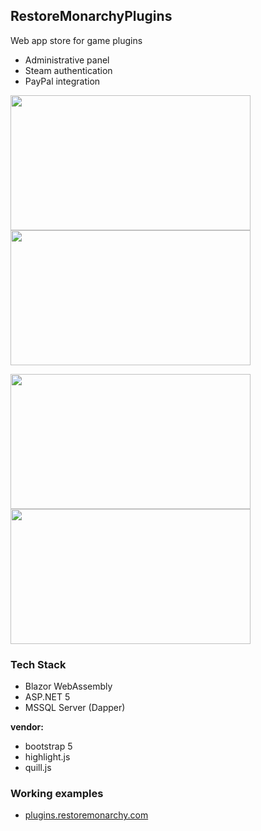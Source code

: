 ## RestoreMonarchyPlugins
Web app store for game plugins
* Administrative panel
* Steam authentication
* PayPal integration

<p float="left">
  <img src="https://user-images.githubusercontent.com/35507241/110180556-4e198480-7e0a-11eb-8708-3622de530707.png" width="384" height="216" />
  <img src="https://user-images.githubusercontent.com/35507241/110180794-b9fbed00-7e0a-11eb-9fe6-058b4bc2c080.png" width="384" height="216" />
</p>

<p float="left">
  <img src="https://user-images.githubusercontent.com/35507241/110180865-e0218d00-7e0a-11eb-911e-308bc157be48.png" width="384" height="216" />
  <img src="https://user-images.githubusercontent.com/35507241/110181328-d2203c00-7e0b-11eb-9baa-a4647053f569.png" width="384" height="216" />
</p>

### Tech Stack
* Blazor WebAssembly
* ASP.NET 5
* MSSQL Server (Dapper)  

**vendor:**
* bootstrap 5
* highlight.js
* quill.js

### Working examples
* [plugins.restoremonarchy.com](https://plugins.restoremonarchy.com)
